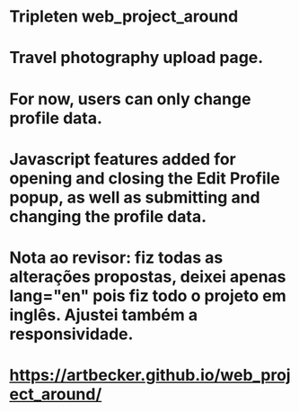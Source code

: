 # Tripleten web_project_around

# Travel photography upload page.

# For now, users can only change profile data.

# Javascript features added for opening and closing the Edit Profile popup, as well as submitting and changing the profile data.

# Nota ao revisor: fiz todas as alterações propostas, deixei apenas lang="en" pois fiz todo o projeto em inglês. Ajustei também a responsividade.

# https://artbecker.github.io/web_project_around/
